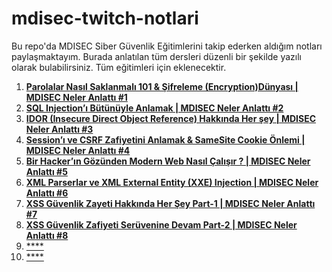 # mdisec-twitch-notlari
Bu repo'da MDISEC Siber Güvenlik Eğitimlerini takip ederken aldığım notları paylaşmaktayım. Burada anlatılan tüm dersleri düzenli bir şekilde yazılı olarak bulabilirsiniz. Tüm eğitimleri için eklenecektir.

 1. [**Parolalar Nasıl Saklanmalı 101 & Şifreleme (Encryption)Dünyası | MDISEC Neler Anlattı #1**](https://github.com/ilker-yilmaz/mdisec-twitch-notlari/blob/main/Parolalar%20Nas%C4%B1l%20Saklanmal%C4%B1%20101%20%26%20%C5%9Eifreleme%20(Encryption)D%C3%BCnyas%C4%B1%20%7C%20MDISEC%20Neler%20Anlatt%C4%B1%20%231/Parolalar%20Nas%C4%B1l%20Saklanmal%C4%B1%20101%20%26%20%C5%9Eifreleme%20(Encryption)D%C3%BCnyas%C4%B1%20%7C%20MDISEC%20Neler%20Anlatt%C4%B1%20%231.md)
 2. [**SQL Injection’ı Bütünüyle Anlamak | MDISEC Neler Anlattı #2**](https://github.com/ilker-yilmaz/mdisec-twitch-notlari/blob/main/SQL%20Injection%E2%80%99%C4%B1%20B%C3%BCt%C3%BCn%C3%BCyle%20Anlamak%20%7C%20MDISEC%20Neler%20Anlatt%C4%B1%20%232/SQL%20Injection%E2%80%99%C4%B1%20B%C3%BCt%C3%BCn%C3%BCyle%20Anlamak%20%7C%20MDISEC%20Neler%20Anlatt%C4%B1%20%232.md)
 3. [**IDOR (Insecure Direct Object Reference) Hakkında Her şey | MDISEC Neler Anlattı #3**](https://github.com/ilker-yilmaz/mdisec-twitch-notlari/blob/main/IDOR%20(Insecure%20Direct%20Object%20Reference)%20Hakk%C4%B1nda%20Her%20%C5%9Fey%20%7C%20MDISEC%20Neler%20Anlatt%C4%B1%20%233/IDOR%20(Insecure%20Direct%20Object%20Reference)%20Hakk%C4%B1nda%20Her%20%C5%9Fey%20%7C%20MDISEC%20Neler%20Anlatt%C4%B1%20%233.md)
 4. [**Session’ı ve CSRF Zafiyetini Anlamak & SameSite Cookie Önlemi | MDISEC Neler Anlattı #4**](https://github.com/ilker-yilmaz/mdisec-twitch-notlari/blob/main/Session%E2%80%99%C4%B1%20ve%20CSRF%20Zafiyetini%20Anlamak%20%26%20SameSite%20Cookie%20%C3%96nlemi%20%7C%20MDISEC%20Neler%20Anlatt%C4%B1%20%234/Session%E2%80%99%C4%B1%20ve%20CSRF%20Zafiyetini%20Anlamak%20%26%20SameSite%20Cookie%20%C3%96nlemi%20%7C%20MDISEC%20Neler%20Anlatt%C4%B1%20%234.md)
 5. [**Bir Hacker’ın Gözünden Modern Web Nasıl Çalışır ? | MDISEC Neler
    Anlattı #5**](https://github.com/ilker-yilmaz/mdisec-twitch-notlari/blob/main/Bir%20Hacker%E2%80%99%C4%B1n%20G%C3%B6z%C3%BCnden%20Modern%20Web%20Nas%C4%B1l%20%C3%87al%C4%B1%C5%9F%C4%B1r%20_%20_%20MDISEC%20Neler%20Anlatt%C4%B1%20%235/Bir%20Hacker%E2%80%99%C4%B1n%20G%C3%B6z%C3%BCnden%20Modern%20Web%20Nas%C4%B1l%20%C3%87al%C4%B1%C5%9F%C4%B1r%20%3F%20%7C%20MDISEC%20Neler%20Anlatt%C4%B1%20%235.md)
 6. [**XML Parserlar ve XML External Entity (XXE) Injection | MDISEC Neler Anlattı #6**](https://github.com/ilker-yilmaz/mdisec-twitch-notlari/blob/main/XML%20Parserlar%20ve%20XML%20External%20Entity%20(XXE)%20Injection%20%7C%20MDISEC%20Neler%20Anlatt%C4%B1%20%236/XML%20Parserlar%20ve%20XML%20External%20Entity%20(XXE)%20Injection%20%7C%20MDISEC%20Neler%20Anlatt%C4%B1%20%236.md)
 7. [**XSS Güvenlik Zayeti Hakkında Her Şey Part-1 | MDISEC Neler Anlattı #7**](https://github.com/ilker-yilmaz/mdisec-twitch-notlari/blob/main/XSS%20G%C3%BCvenlik%20Zafiyeti%20Hakk%C4%B1nda%20Her%20%C5%9Eey%20Part%20-%201%20%7C%20MDISEC%20Neler%20Anlatt%C4%B1%20%237/XSS%20G%C3%BCvenlik%20Zafiyeti%20Hakk%C4%B1nda%20Her%20%C5%9Eey%20Part%20-%201%20%7C%20MDISEC%20Neler%20Anlatt%C4%B1%20%237.md)
 8. [**XSS Güvenlik Zafiyeti Serüvenine Devam Part-2 | MDISEC Neler Anlattı #8**](https://github.com/ilker-yilmaz/mdisec-twitch-notlari/blob/main/XSS%20G%C3%BCvenlik%20Zafiyeti%20Ser%C3%BCvenine%20Devam%20Part-2%20%7C%20MDISEC%20Neler%20Anlatt%C4%B1%20%238/XSS%20G%C3%BCvenlik%20Zafiyeti%20Ser%C3%BCvenine%20Devam%20Part-2%20%7C%20MDISEC%20Neler%20Anlatt%C4%B1%20%238.md)
 9. [****]()
 10. [****]() 